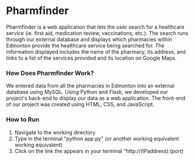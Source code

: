 # Pharmfinder
Pharmfinder is a web application that lets the user search for a healthcare service (ie. first aid, medication review, vaccinations, etc.). The search runs through our external database and displays which pharmacies within Edmonton provide the healthcare service being searched for. The information displayed includes the name of the pharmacy, its address, and links to a list of the services provided and its location on Google Maps.  

### How Does Pharmfinder Work?
We entered data from all the pharmacies in Edmonton into an external database using MySQL. Using Python and Flask, we developed our project's back-end to display our data as a web application. The front-end of our project was created using HTML, CSS, and JavaScript.

### How to Run
1. Navigate to the working directory
2. Type in the terminal "python app.py" (or another working equivalent working equivalent)
3. Click on the link the appears in your terminal "http://(IPaddress):(port)
